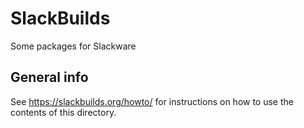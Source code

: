 # SlackBuilds
Some packages for Slackware

## General info
See https://slackbuilds.org/howto/ for instructions on 
how to use the contents of this directory.

